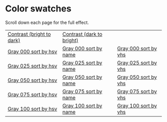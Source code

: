 # Color swatches
Scroll down each page for the full effect.
<table><tbody>
  <tr>
    <td><a href="contrast-bright-to-dark">Contrast (bright to dark)</a></td>
    <td><a href="contrast-dark-to-bright">Contrast (dark to bright)</a></td>
  </tr>  <tr>
    <td><a href="gray-000-sort-by-hsv">Gray 000 sort by hsv</a></td>
    <td><a href="gray-000-sort-by-name">Gray 000 sort by name</a></td>
    <td><a href="gray-000-sort-by-vhs">Gray 000 sort by vhs</a></td>
  </tr>  <tr>
    <td><a href="gray-025-sort-by-hsv">Gray 025 sort by hsv</a></td>
    <td><a href="gray-025-sort-by-name">Gray 025 sort by name</a></td>
    <td><a href="gray-025-sort-by-vhs">Gray 025 sort by vhs</a></td>
  </tr>  <tr>
    <td><a href="gray-050-sort-by-hsv">Gray 050 sort by hsv</a></td>
    <td><a href="gray-050-sort-by-name">Gray 050 sort by name</a></td>
    <td><a href="gray-050-sort-by-vhs">Gray 050 sort by vhs</a></td>
  </tr>  <tr>
    <td><a href="gray-075-sort-by-hsv">Gray 075 sort by hsv</a></td>
    <td><a href="gray-075-sort-by-name">Gray 075 sort by name</a></td>
    <td><a href="gray-075-sort-by-vhs">Gray 075 sort by vhs</a></td>
  </tr>  <tr>
    <td><a href="gray-100-sort-by-hsv">Gray 100 sort by hsv</a></td>
    <td><a href="gray-100-sort-by-name">Gray 100 sort by name</a></td>
    <td><a href="gray-100-sort-by-vhs">Gray 100 sort by vhs</a></td>
  </tr></tbody></table>
